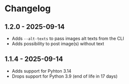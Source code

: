 # Changelog

## 1.2.0 - 2025-09-14

* Adds `--alt-texts` to pass images alt texts from the CLI
* Adds possibility to post image(s) without text

## 1.1.4 - 2025-09-14

* Adds support for Pyhton 3.14
* Drops support for Python 3.9 (end of life in 17 days)
